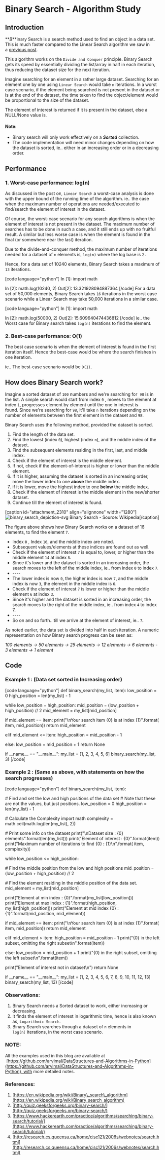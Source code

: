# Binary Search - Algorithm Study


## Introduction

**_B_**inary Search is a search method used to find an object in a data set. This is much faster compared to the Linear Search algorithm we saw in a [previous post](https://arvimal.wordpress.com/2017/01/15/linear-search-algorithm-study/).

This algorithm works on the `Divide and Conquer` principle. Binary Search gets its speed by essentially dividing the list/array in half in each iteration, thus reducing the dataset size for the next iteration.

Imagine searching for an element in a rather large dataset. Searching for an element one by one using `Linear Search` would take `n` iterations. In a worst case scenario, if the element being searched is not present in the dataset or is at the end of the dataset, the time taken to find the object/element would be proportional to the size of the dataset.

The element of interest is returned if it is present in the dataset, else a NULL/None value is.

#### Note:

- Binary search will only work effectively on a _**Sorted**_ collection.
- The code implementation will need minor changes depending on how the dataset is sorted, ie.. either in an increasing order or in a decreasing order.

## Performance

### 1\. Worst-case performance: log(n)

As discussed in the post on, `Linear Search` a worst-case analysis is done with the upper bound of the running time of the algorithm. ie.. the case when the maximum number of operations are needed/executed to find/search the element of interest in the dataset.

Of course, the worst-case scenario for any search algorithms is when the element of interest is not present in the dataset. The maximum number of searches has to be done in such a case, and it still ends up with no fruitful result. A similar but less worse case is when the element is found in the final (or somewhere near the last) iteration.

Due to the divide-and-conquer method, the maximum number of iterations needed for a dataset of `n` elements is, `log(n)` where the log base is `2.`

Hence, for a data set of 10240 elements, Binary Search takes a maximum of `13` iterations.

\[code language="python"\] In \[1\]: import math

In \[2\]: math.log(10240, 2) Out\[2\]: 13.321928094887364 \[/code\] For a data set of 50,000 elements, Binary Search takes `16` iterations in the worst case scenario while a Linear Search may take 50,000 iterations in a similar case.

\[code language="python"\] In \[1\]: import math

In \[2\]: math.log(50000, 2) Out\[2\]: 15.609640474436812 \[/code\] ie.. the Worst case for Binary search takes `log(n)` iterations to find the element.

### 2\. Best-case performance: O(1)

The best case scenario is when the element of interest is found in the first iteration itself. Hence the best-case would be where the search finishes in one iteration.

ie.. The best-case scenario would be `O(1)`.

## **How does Binary Search work?**

Imagine a sorted dataset of `100` numbers and we're searching for  `98` is in the list. A simple search would start from index `0` , moves to the element at index `1`, progresses element by element until the one in interest is found. Since we're searching for `98`, it'll take `n` iterations depending on the number of elements between the first element in the dataset and `98`.

Binary Search uses the following method, provided the dataset is sorted.

1. Find the length of the data set.
2. Find the lowest (index `0`), highest (index `n`), and the middle index of the dataset.
3. Find the subsequent elements residing in the first, last, and middle index.
4. Check if the element of interest is the middle element.
5. If not, check if the element-of-interest is higher or lower than the middle element.
6. If it is higher, assuming the dataset is sorted in an increasing order, move the lower index to one **above** the middle index.
7. if it is lower, move the highest index to one **below** the middle index.
8. Check if the element of interest is the middle element in the new/shorter dataset.
9. Continue till the element of interest is found.

\[caption id="attachment\_2310" align="alignnone" width="1280"\]![binary_search_depiction-svg](images/binary_search_depiction-svg.png) Binary Search - Source: Wikipedia\[/caption\]

The figure above shows how Binary Search works on a dataset of 16 elements, to find the element `7`.

- Index `0` , Index `16`, and the middle index are noted.
- Subsequent values/elements at these indices are found out as well.
- Check if the element of interest `7` is equal to, lower, or higher than the middle element `14` at index `8`.
- Since it's lower and the dataset is sorted in an increasing order, the search moves to the left of the middle index, ie.. from index `0` to index `7`.
- \----
- The lower index is now `0`, the higher index is now `7`, and the middle index is now `3`, the element in the middle index is `6`.
- Check if the element of interest `7` is lower or higher than the middle element `6` at index `3`.
- Since it's higher and the dataset is sorted in an increasing order, the search moves to the right of the middle index, ie.. from index `4` to index 7.
- \----
- So on and so forth.. till we arrive at the element of interest, ie.. `7`.

As noted earlier, the data set is divided into half in each iteration. A numeric representation on how Binary search progress can be seen as:

_100 elements -> 50 elements -> 25 elements -> 12 elements -> 6 elements - 3 elements -> 1 element_

## Code

### Example 1 : (Data set sorted in Increasing order)

\[code language="python"\] def binary\_search(my\_list, item): low\_position = 0 high\_position = len(my\_list) - 1

while low\_position = high\_position: mid\_position = (low\_position + high\_position) // 2 mid\_element = my\_list\[mid\_position\]

if mid\_element == item: print("\\nYour search item {0} is at index {1}".format( item, mid\_position)) return mid\_element

elif mid\_element <= item: high\_position = mid\_position - 1

else: low\_position = mid\_position + 1 return None

if \_\_name\_\_ == "\_\_main\_\_": my\_list = \[1, 2, 3, 4, 5, 6\] binary\_search(my\_list, 3) \[/code\]

### Example 2 : (Same as above, with statements on how the search progresses)

\[code language="python"\] def binary\_search(my\_list, item):

\# Find and set the low and high positions of the data set # Note that these are not the values, but just positions. low\_position = 0 high\_position = len(my\_list) - 1

\# Calculate the Complexity import math complexity = math.ceil(math.log(len(my\_list), 2))

\# Print some info on the dataset print("\\nDataset size : {0} elements".format(len(my\_list))) print("Element of interest : {0}".format(item)) print("Maximum number of iterations to find {0} : {1}\\n".format( item, complexity))

while low\_position <= high\_position:

\# Find the middle position from the low and high positions mid\_position = (low\_position + high\_position) // 2

\# Find the element residing in the middle position of the data set. mid\_element = my\_list\[mid\_position\]

print("Element at min index : {0}".format(my\_list\[low\_position\])) print("Element at max index : {1}".format(high\_position, my\_list\[high\_position\])) print("Element at mid index {0} : {1}".format(mid\_position, mid\_element))

if mid\_element == item: print("\\nYour search item {0} is at index {1}".format( item, mid\_position)) return mid\_element

elif mid\_element > item: high\_position = mid\_position - 1 print("{0} in the left subset, omitting the right subset\\n".format(item))

else: low\_position = mid\_position + 1 print("{0} in the right subset, omitting the left subset\\n".format(item))

print("Element of interest not in dataset\\n") return None

if \_\_name\_\_ == "\_\_main\_\_": my\_list = \[1, 2, 3, 4, 5, 6, 7, 8, 9, 10, 11, 12, 13\] binary\_search(my\_list, 13) \[/code\]

### Observations:

1. Binary Search needs a Sorted dataset to work, either increasing or decreasing.
2. It finds the element of interest in logarithmic time, hence is also known as, `Logarithmic Search`.
3. Binary Search searches through a dataset of `n` elements in `log(n)` iterations, in the worst case scenario.

### NOTE:

All the examples used in this blog are available at  [https://github.com/arvimal/DataStructures-and-Algorithms-in-Python](https://github.com/arvimal/DataStructures-and-Algorithms-in-Python), with more detailed notes.

### References:

1. [https://en.wikipedia.org/wiki/Binary\_search\_algorithm](https://en.wikipedia.org/wiki/Binary_search_algorithm)
2. [http://quiz.geeksforgeeks.org/binary-search/](http://quiz.geeksforgeeks.org/binary-search/)
3. [https://www.hackerearth.com/practice/algorithms/searching/binary-search/tutorial/](https://www.hackerearth.com/practice/algorithms/searching/binary-search/tutorial/)
4. [http://research.cs.queensu.ca/home/cisc121/2006s/webnotes/search.html](http://research.cs.queensu.ca/home/cisc121/2006s/webnotes/search.html)

